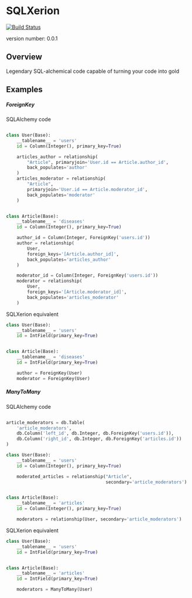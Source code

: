 SQLXerion
=========
[![Build Status](https://travis-ci.org/rstit/sqlxerion.svg?branch=master)](https://travis-ci.org/rstit/sqlxerion)

version number: 0.0.1

Overview
--------

Legendary SQL-alchemical code capable of turning your code into gold

Examples
--------
##### ForeignKey
SQLAlchemy code
```python

class User(Base):
    __tablename__ = 'users'
    id = Column(Integer(), primary_key=True)

    articles_author = relationship(
        "Article", primaryjoin='User.id == Article.author_id',
        back_populates='author'
    )
    articles_moderator = relationship(
        "Article",
        primaryjoin='User.id == Article.moderator_id',
        back_populates='moderator'
    )


class Article(Base):
    __tablename__ = 'diseases'
    id = Column(Integer(), primary_key=True)

    author_id = Column(Integer, ForeignKey('users.id'))
    author = relationship(
        User,
        foreign_keys='[Article.author_id]',
        back_populates='articles_author'
    )

    moderator_id = Column(Integer, ForeignKey('users.id'))
    moderator = relationship(
        User,
        foreign_keys='[Article.moderator_id]',
        back_populates='articles_moderator'
    )

```

SQLXerion equivalent
```python
class User(Base):
    __tablename__ = 'users'
    id = IntField(primary_key=True)


class Article(Base):
    __tablename__ = 'diseases'
    id = IntField(primary_key=True)

    author = ForeignKey(User)
    moderator = ForeignKey(User)

```

##### ManyToMany
SQLAlchemy code
```python

article_moderators = db.Table(
    'article_moderators',
    db.Column('left_id', db.Integer, db.ForeignKey('users.id')),
    db.Column('right_id', db.Integer, db.ForeignKey('articles.id'))
)

class User(Base):
    __tablename__ = 'users'
    id = Column(Integer(), primary_key=True)

    moderated_articles = relationship("Article",
                                      secondary='article_moderators')


class Article(Base):
    __tablename__ = 'articles'
    id = Column(Integer(), primary_key=True)

    moderators = relationship(User, secondary='article_moderators')

```

SQLXerion equivalent
```python
class User(Base):
    __tablename__ = 'users'
    id = IntField(primary_key=True)


class Article(Base):
    __tablename__ = 'articles'
    id = IntField(primary_key=True)

    moderators = ManyToMany(User)

```